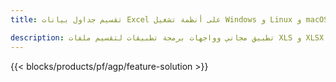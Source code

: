 ```yaml
---
title: تقسيم جداول بيانات Excel على أنظمة تشغيل Windows و Linux و macOS 

description: تطبيق مجاني وواجهات برمجة تطبيقات لتقسيم ملفات XLS و XLSX و XLSB و XLSM و ODS
---
```

{{< blocks/products/pf/agp/feature-solution >}} 
